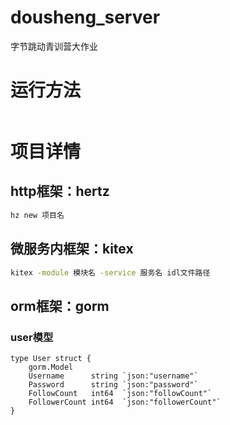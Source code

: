 # dousheng_server

字节跳动青训营大作业

# 运行方法

~~~ cmd

~~~

# 项目详情

## http框架：hertz

~~~ cmd
hz new 项目名
~~~

## 微服务内框架：kitex

~~~ cmd
kitex -module 模块名 -service 服务名 idl文件路径
~~~

## orm框架：gorm

### user模型

~~~ golang
type User struct {
	gorm.Model
	Username      string `json:"username"`
	Password      string `json:"password"`
	FollowCount   int64  `json:"followCount"`
	FollowerCount int64  `json:"followerCount"`
}
~~~